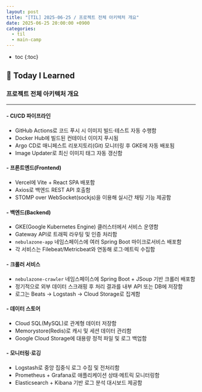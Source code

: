 ```yaml
---
layout: post
title: "[TIL] 2025-06-25 / 프로젝트 전체 아키텍처 개요"
date: 2025-06-25 20:00:00 +0900
categories:
  - til
  - main-camp
---
```


* toc
{:toc}

## 📖 Today I Learned
### 프로젝트 전체 아키텍처 개요

---

#### - **CI/CD 파이프라인**
- GitHub Actions로 코드 푸시 시 이미지 빌드·테스트 자동 수행함
- Docker Hub에 빌드된 컨테이너 이미지 푸시됨
- Argo CD로 매니페스트 리포지토리(Git) 모니터링 후 GKE에 자동 배포됨
- Image Updater로 최신 이미지 태그 자동 갱신함

#### - **프론트엔드(Frontend)**
- Vercel에 Vite + React SPA 배포함
- Axios로 백엔드 REST API 호출함
- STOMP over WebSocket(sockjs)을 이용해 실시간 채팅 기능 제공함

#### - **백엔드(Backend)**
- GKE(Google Kubernetes Engine) 클러스터에서 서비스 운영함
- Gateway API로 트래픽 라우팅 및 인증 처리함
- `nebulazone-app` 네임스페이스에 여러 Spring Boot 마이크로서비스 배포함
- 각 서비스는 Filebeat/Metricbeat와 연동해 로그·메트릭 수집함

#### - **크롤러 서비스**
- `nebulazone-crawler` 네임스페이스에 Spring Boot + JSoup 기반 크롤러 배포함
- 정기적으로 외부 데이터 스크래핑 후 처리 결과를 내부 API 또는 DB에 저장함
- 로그는 Beats → Logstash → Cloud Storage로 집계함

#### - **데이터 스토어**
- Cloud SQL(MySQL)로 관계형 데이터 저장함
- Memorystore(Redis)로 캐시 및 세션 데이터 관리함
- Google Cloud Storage에 대용량 정적 파일 및 로그 백업함

#### - **모니터링·로깅**
- Logstash로 중앙 집중식 로그 수집 및 전처리함
- Prometheus + Grafana로 애플리케이션 상태·메트릭 모니터링함
- Elasticsearch + Kibana 기반 로그 분석 대시보드 제공함
